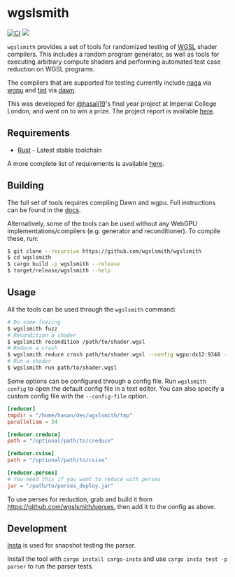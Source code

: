 # wgslsmith

[![CI](https://github.com/wgslsmith/wgslsmith/actions/workflows/ci.yml/badge.svg)](https://github.com/wgslsmith/wgslsmith/actions/workflows/ci.yml)
[![](https://img.shields.io/badge/docs-wgslsmith.github.io-orange)](https://wgslsmith.github.io)

`wgslsmith` provides a set of tools for randomized testing of [WGSL](https://www.w3.org/TR/WGSL/) shader compilers. This includes a random program generator, as well as tools for executing arbitrary compute shaders and performing automated test case reduction on WGSL programs.

The compilers that are supported for testing currently include [naga](https://github.com/gfx-rs/naga) via [wgpu](https://github.com/gfx-rs/wgpu) and [tint](https://dawn.googlesource.com/tint) via [dawn](https://dawn.googlesource.com/dawn).

This was developed for [@hasali19](https://github.com/hasali19)'s final year project at Imperial College London, and went on to win a prize. The project report is available [here](https://drive.google.com/file/d/1qDcGQndpl5onKN2UA4CFStDJQBRfpKIm/view?usp=sharing).

## Requirements

- [Rust](https://rustup.rs/) - Latest stable toolchain

A more complete list of requirements is available [here](https://wgslsmith.github.io/building/index.html).

## Building

The full set of tools requires compiling Dawn and wgpu. Full instructions can be found in the [docs](https://wgslsmith.github.io/building/index.html).

Alternatively, some of the tools can be used without any WebGPU implementations/compilers (e.g. generator and reconditioner). To compile these, run:

```sh
$ git clone --recursive https://github.com/wgslsmith/wgslsmith
$ cd wgslsmith
$ cargo build -p wgslsmith --release
$ target/release/wgslsmith --help
```

## Usage

All the tools can be used through the `wgslsmith` command:

```sh
# Do some fuzzing
$ wgslsmith fuzz
# Recondition a shader
$ wgslsmith recondition /path/to/shader.wgsl
# Reduce a crash
$ wgslsmith reduce crash path/to/shader.wgsl --config wgpu:dx12:9348 --regex '...'
# Run a shader
$ wgslsmith run path/to/shader.wgsl
```

Some options can be configured through a config file. Run `wgslsmith config` to open the default config file in a text editor. You can also specify a custom config file with the `--config-file` option.

```toml
[reducer]
tmpdir = "/home/hasan/dev/wgslsmith/tmp"
parallelism = 24

[reducer.creduce]
path = "/optional/path/to/creduce"

[reducer.cvise]
path = "/optional/path/to/cvise"

[reducer.perses]
# You need this if you want to reduce with perses
jar = "/path/to/perses_deploy.jar"
```

To use perses for reduction, grab and build it from https://github.com/wgslsmith/perses, then add it to the config as above.

## Development

[Insta](https://github.com/mitsuhiko/insta) is used for snapshot testing the parser.

Install the tool with `cargo install cargo-insta` and use `cargo insta test -p parser` to run the parser tests.
